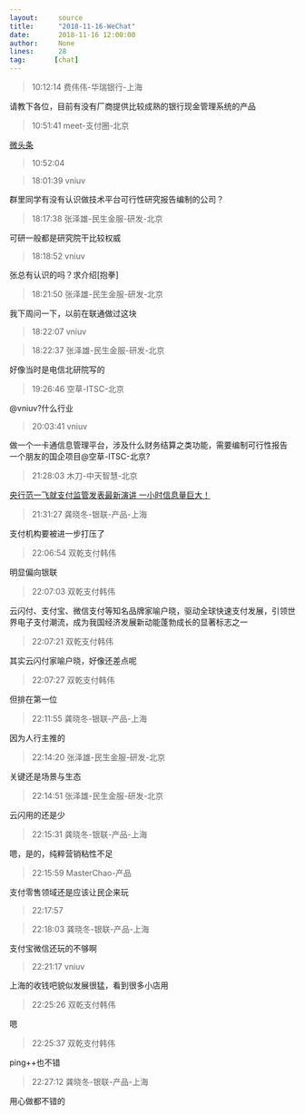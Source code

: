 ```yaml
---
layout:     source 
title:      "2018-11-16-WeChat"
date:       2018-11-16 12:00:00
author:     None
lines:      28 
tag:       [chat]
---
```

> 10:12:14  费伟伟-华瑞银行-上海  
   
请教下各位，目前有没有厂商提供比较成熟的银行现金管理系统的产品  
   
> 10:51:41  meet-支付圈-北京  
   
[微头条
](https://www.toutiao.com/ugc/share/wap/thread/1617254174839822/?app=&amp;amp;amp;iid=51274147229&amp;amp;amp;target_app=13&amp;amp;amp;wxshare_count=1&amp;amp;amp;tt_from=weixin&amp;amp;amp;utm_source=weixin&amp;amp;amp;utm_medium=toutiao_android&amp;amp;amp;utm_campaign=client_share)  
   
> 10:52:04    
   
> 18:01:39  vniuv  
   
群里同学有没有认识做技术平台可行性研究报告编制的公司？  
   
> 18:17:38  张泽雄-民生金服-研发-北京  
   
可研一般都是研究院干比较权威  
   
> 18:18:52  vniuv  
   
张总有认识的吗？求介绍[抱拳]  
   
> 18:21:50  张泽雄-民生金服-研发-北京  
   
我下周问一下，以前在联通做过这块  
   
> 18:22:07  vniuv  
   
> 18:22:37  张泽雄-民生金服-研发-北京  
   
好像当时是电信北研院写的  
   
> 19:26:46  空草-ITSC-北京  
   
@vniuv?什么行业  
   
> 20:03:41  vniuv  
   
做一个一卡通信息管理平台，涉及什么财务结算之类功能，需要编制可行性报告 一个朋友的国企项目@空草-ITSC-北京?  
   
> 21:28:03  木刀-中天智慧-北京  
   
[央行范一飞就支付监管发表最新演讲 一小时信息量巨大！
](http://mp.weixin.qq.com/s?__biz=MjM5MTQ0NDEwMA==&amp;amp;amp;mid=2651575521&amp;amp;amp;idx=1&amp;amp;amp;sn=7747c3dd92fcf98e42cdf6a142117254&amp;amp;amp;chksm=bd4a090a8a3d801c1f19f6b95c5701b845036c0f876f3fbb01be0ec824eb0101b111ddcd9cec&amp;amp;amp;mpshare=1&amp;amp;amp;scene=1&amp;amp;amp;srcid=1116kYd1u7UyEKlTKyz0uoBj#rd)  
   
> 21:31:27  龚晓冬-银联-产品-上海  
   
支付机构要被进一步打压了  
   
> 22:06:54  双乾支付韩伟  
   
明显偏向银联  
   
> 22:07:03  双乾支付韩伟  
   
云闪付、支付宝、微信支付等知名品牌家喻户晓，驱动全球快速支付发展，引领世界电子支付潮流，成为我国经济发展新动能蓬勃成长的显著标志之一  
   
> 22:07:21  双乾支付韩伟  
   
其实云闪付家喻户晓，好像还差点呢  
   
> 22:07:27  双乾支付韩伟  
   
但排在第一位  
   
> 22:11:55  龚晓冬-银联-产品-上海  
   
因为人行主推的  
   
> 22:14:20  张泽雄-民生金服-研发-北京  
   
关键还是场景与生态  
   
> 22:14:51  张泽雄-民生金服-研发-北京  
   
云闪用的还是少  
   
> 22:15:31  龚晓冬-银联-产品-上海  
   
嗯，是的，纯粹营销粘性不足  
   
> 22:15:59  MasterChao-产品  
   
支付零售领域还是应该让民企来玩  
   
> 22:17:57    
   
> 22:18:03  龚晓冬-银联-产品-上海  
   
支付宝微信还玩的不够啊  
   
> 22:21:17  vniuv  
   
上海的收钱吧貌似发展很猛，看到很多小店用  
   
> 22:25:26  双乾支付韩伟  
   
嗯  
   
> 22:25:37  双乾支付韩伟  
   
ping++也不错  
   
> 22:27:12  龚晓冬-银联-产品-上海  
   
用心做都不错的  
   
